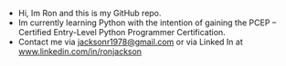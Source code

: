 - Hi, Im Ron and this is my GitHub repo. 
- Im currently learning Python with the intention of gaining the PCEP – Certified Entry-Level Python Programmer Certification. 
- Contact me via jacksonr1978@gmail.com or via Linked In at www.linkedin.com/in/ronjackson

<!---
Jaron1978/Jaron1978 is a ✨ special ✨ repository because its `README.md` (this file) appears on your GitHub profile.
You can click the Preview link to take a look at your changes.
--->
